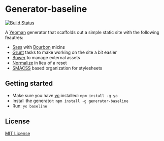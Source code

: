 # Generator-baseline
[![Build Status](https://secure.travis-ci.org/bdielman/generator-baseline.png?branch=master)](https://travis-ci.org/bdielman/generator-baseline)

A [Yeoman](http://yeoman.io) generator that scaffolds out a simple static site with the following feautres:

* [Sass](http://sass-lang.com) with [Bourbon](http://bourbon.io) mixins
* [Grunt](http://gruntjs.com) tasks to make working on the site a bit easier
* [Bower](http://bower.io) to manage external assets
* [Normalize](http://necolas.github.io/normalize.css) in lieu of a reset
* [SMACSS](http://smacss.com) based organization for stylesheets

## Getting started
- Make sure you have [yo](https://github.com/yeoman/yo) installed:
    `npm install -g yo`
- Install the generator: `npm install -g generator-baseline`
- Run: `yo baseline`

## License
[MIT License](http://en.wikipedia.org/wiki/MIT_License)
